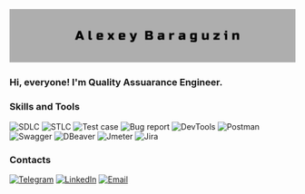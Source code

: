 ![Header](https://github.com/AlexeyBaraguzin/AlexeyBaraguzin/blob/main/assets/head_banner_2.png)

### Hi, everyone! I'm Quality Assuarance Engineer.

### Skills and Tools

![SDLC](https://img.shields.io/badge/SDLC-black?style=for-the-badge)
![STLC](https://img.shields.io/badge/STLC-black?style=for-the-badge)
![Test case](https://img.shields.io/badge/test_case-black?style=for-the-badge)
![Bug report](https://img.shields.io/badge/Bug_report-black?style=for-the-badge)
![DevTools](https://img.shields.io/badge/DevTools-black?style=for-the-badge&logo=googlechrom)
![Postman](https://img.shields.io/badge/Postman-black?style=for-the-badge&logo=postma)
![Swagger](https://img.shields.io/badge/Swagger-black?style=for-the-badge&logo=swagge)
![DBeaver](https://img.shields.io/badge/DBeaver-black?style=for-the-badge&logo=DBeaver)
![Jmeter](https://img.shields.io/badge/jmeter-black?style=for-the-badge&logo=jmete)
![Jira](https://img.shields.io/badge/JIRA-black?style=for-the-badge&logo=JIR&logoColor=blue)

### Contacts

[![Telegram](https://img.shields.io/badge/-Telegram-090909?style=for-the-badge)](https://t.me/baraguzin_a_v)
[![LinkedIn](https://img.shields.io/badge/-LinkedIn-090909?style=for-the-badge)](https://www.linkedin.com/in/baraguzin/)
[![Email](https://img.shields.io/badge/-Email-090909?style=for-the-badge&logo=mail&logoColor=4F7DB3)](mail:a.v.baraguzin@gmail.com)
